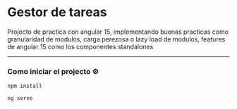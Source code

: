 # Gestor de tareas

Projecto de practica con angular 15, implementando buenas practicas como granularidad de modulos, carga perezosa o lazy load de modulos, features de angular 15 como los componentes standalones

---
### Como iniciar el projecto ⚙️
```
npm install

ng serve

```